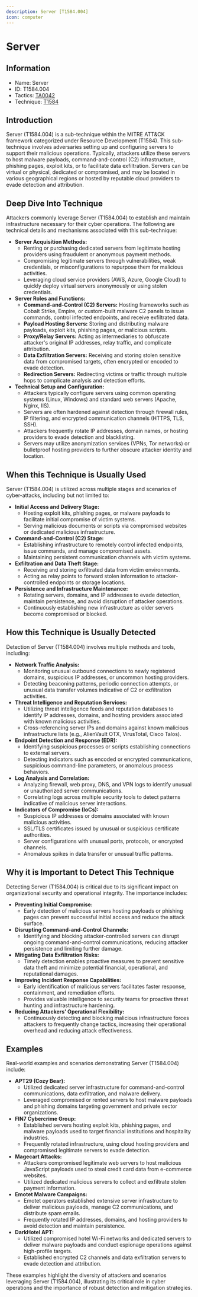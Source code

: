 ```yaml
---
description: Server [T1584.004]
icon: computer
---
```


# Server

## Information

- Name: Server
- ID: T1584.004
- Tactics: [TA0042](../TA0042/TA0042.md)
- Technique: [T1584](T1584.md)

## Introduction

Server (T1584.004) is a sub-technique within the MITRE ATT\&CK framework categorized under Resource Development (T1584). This sub-technique involves adversaries setting up and configuring servers to support their malicious operations. Typically, attackers utilize these servers to host malware payloads, command-and-control (C2) infrastructure, phishing pages, exploit kits, or to facilitate data exfiltration. Servers can be virtual or physical, dedicated or compromised, and may be located in various geographical regions or hosted by reputable cloud providers to evade detection and attribution.

## Deep Dive Into Technique

Attackers commonly leverage Server (T1584.004) to establish and maintain infrastructure necessary for their cyber operations. The following are technical details and mechanisms associated with this sub-technique:

- **Server Acquisition Methods:**
  - Renting or purchasing dedicated servers from legitimate hosting providers using fraudulent or anonymous payment methods.
  - Compromising legitimate servers through vulnerabilities, weak credentials, or misconfigurations to repurpose them for malicious activities.
  - Leveraging cloud service providers (AWS, Azure, Google Cloud) to quickly deploy virtual servers anonymously or using stolen credentials.
- **Server Roles and Functions:**
  - **Command-and-Control (C2) Servers:** Hosting frameworks such as Cobalt Strike, Empire, or custom-built malware C2 panels to issue commands, control infected endpoints, and receive exfiltrated data.
  - **Payload Hosting Servers:** Storing and distributing malware payloads, exploit kits, phishing pages, or malicious scripts.
  - **Proxy/Relay Servers:** Acting as intermediaries to obfuscate attacker's original IP addresses, relay traffic, and complicate attribution.
  - **Data Exfiltration Servers:** Receiving and storing stolen sensitive data from compromised targets, often encrypted or encoded to evade detection.
  - **Redirection Servers:** Redirecting victims or traffic through multiple hops to complicate analysis and detection efforts.
- **Technical Setup and Configuration:**
  - Attackers typically configure servers using common operating systems (Linux, Windows) and standard web servers (Apache, Nginx, IIS).
  - Servers are often hardened against detection through firewall rules, IP filtering, and encrypted communication channels (HTTPS, TLS, SSH).
  - Attackers frequently rotate IP addresses, domain names, or hosting providers to evade detection and blacklisting.
  - Servers may utilize anonymization services (VPNs, Tor networks) or bulletproof hosting providers to further obscure attacker identity and location.

## When this Technique is Usually Used

Server (T1584.004) is utilized across multiple stages and scenarios of cyber-attacks, including but not limited to:

- **Initial Access and Delivery Stage:**
  - Hosting exploit kits, phishing pages, or malware payloads to facilitate initial compromise of victim systems.
  - Serving malicious documents or scripts via compromised websites or dedicated malicious infrastructure.
- **Command-and-Control (C2) Stage:**
  - Establishing infrastructure to remotely control infected endpoints, issue commands, and manage compromised assets.
  - Maintaining persistent communication channels with victim systems.
- **Exfiltration and Data Theft Stage:**
  - Receiving and storing exfiltrated data from victim environments.
  - Acting as relay points to forward stolen information to attacker-controlled endpoints or storage locations.
- **Persistence and Infrastructure Maintenance:**
  - Rotating servers, domains, and IP addresses to evade detection, maintain persistence, and avoid disruption of attacker operations.
  - Continuously establishing new infrastructure as older servers become compromised or blocked.

## How this Technique is Usually Detected

Detection of Server (T1584.004) involves multiple methods and tools, including:

- **Network Traffic Analysis:**
  - Monitoring unusual outbound connections to newly registered domains, suspicious IP addresses, or uncommon hosting providers.
  - Detecting beaconing patterns, periodic connection attempts, or unusual data transfer volumes indicative of C2 or exfiltration activities.
- **Threat Intelligence and Reputation Services:**
  - Utilizing threat intelligence feeds and reputation databases to identify IP addresses, domains, and hosting providers associated with known malicious activities.
  - Cross-referencing server IPs and domains against known malicious infrastructure lists (e.g., AlienVault OTX, VirusTotal, Cisco Talos).
- **Endpoint Detection and Response (EDR):**
  - Identifying suspicious processes or scripts establishing connections to external servers.
  - Detecting indicators such as encoded or encrypted communications, suspicious command-line parameters, or anomalous process behaviors.
- **Log Analysis and Correlation:**
  - Analyzing firewall, web proxy, DNS, and VPN logs to identify unusual or unauthorized server communications.
  - Correlating logs across multiple security tools to detect patterns indicative of malicious server interactions.
- **Indicators of Compromise (IoCs):**
  - Suspicious IP addresses or domains associated with known malicious activities.
  - SSL/TLS certificates issued by unusual or suspicious certificate authorities.
  - Server configurations with unusual ports, protocols, or encrypted channels.
  - Anomalous spikes in data transfer or unusual traffic patterns.

## Why it is Important to Detect This Technique

Detecting Server (T1584.004) is critical due to its significant impact on organizational security and operational integrity. The importance includes:

- **Preventing Initial Compromise:**
  - Early detection of malicious servers hosting payloads or phishing pages can prevent successful initial access and reduce the attack surface.
- **Disrupting Command-and-Control Channels:**
  - Identifying and blocking attacker-controlled servers can disrupt ongoing command-and-control communications, reducing attacker persistence and limiting further damage.
- **Mitigating Data Exfiltration Risks:**
  - Timely detection enables proactive measures to prevent sensitive data theft and minimize potential financial, operational, and reputational damages.
- **Improving Incident Response Capabilities:**
  - Early identification of malicious servers facilitates faster response, containment, and remediation efforts.
  - Provides valuable intelligence to security teams for proactive threat hunting and infrastructure hardening.
- **Reducing Attackers' Operational Flexibility:**
  - Continuously detecting and blocking malicious infrastructure forces attackers to frequently change tactics, increasing their operational overhead and reducing attack effectiveness.

## Examples

Real-world examples and scenarios demonstrating Server (T1584.004) include:

- **APT29 (Cozy Bear):**
  - Utilized dedicated server infrastructure for command-and-control communications, data exfiltration, and malware delivery.
  - Leveraged compromised or rented servers to host malware payloads and phishing domains targeting government and private sector organizations.
- **FIN7 Cybercrime Group:**
  - Established servers hosting exploit kits, phishing pages, and malware payloads used to target financial institutions and hospitality industries.
  - Frequently rotated infrastructure, using cloud hosting providers and compromised legitimate servers to evade detection.
- **Magecart Attacks:**
  - Attackers compromised legitimate web servers to host malicious JavaScript payloads used to steal credit card data from e-commerce websites.
  - Utilized dedicated malicious servers to collect and exfiltrate stolen payment information.
- **Emotet Malware Campaigns:**
  - Emotet operators established extensive server infrastructure to deliver malicious payloads, manage C2 communications, and distribute spam emails.
  - Frequently rotated IP addresses, domains, and hosting providers to avoid detection and maintain persistence.
- **DarkHotel APT:**
  - Utilized compromised hotel Wi-Fi networks and dedicated servers to deliver malware payloads and conduct espionage operations against high-profile targets.
  - Established encrypted C2 channels and data exfiltration servers to evade detection and attribution.

These examples highlight the diversity of attackers and scenarios leveraging Server (T1584.004), illustrating its critical role in cyber operations and the importance of robust detection and mitigation strategies.
